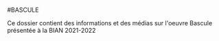 #BASCULE

Ce dossier contient des informations et des médias sur l'oeuvre Bascule présentée à la BIAN 2021-2022
